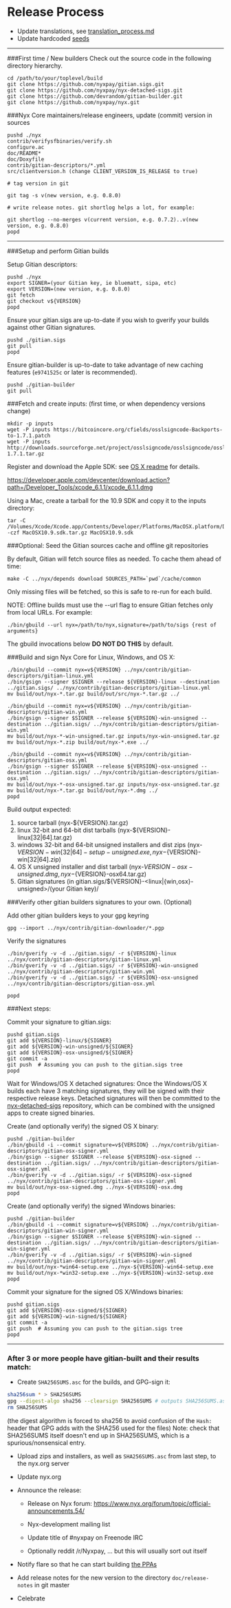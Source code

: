 Release Process
====================

* Update translations, see [translation_process.md](https://github.com/nyxpay/nyx/blob/master/doc/translation_process.md#syncing-with-transifex)
* Update hardcoded [seeds](/contrib/seeds)

* * *

###First time / New builders
Check out the source code in the following directory hierarchy.

	cd /path/to/your/toplevel/build
	git clone https://github.com/nyxpay/gitian.sigs.git
	git clone https://github.com/nyxpay/nyx-detached-sigs.git
	git clone https://github.com/devrandom/gitian-builder.git
	git clone https://github.com/nyxpay/nyx.git

###Nyx Core maintainers/release engineers, update (commit) version in sources

	pushd ./nyx
	contrib/verifysfbinaries/verify.sh
	configure.ac
	doc/README*
	doc/Doxyfile
	contrib/gitian-descriptors/*.yml
	src/clientversion.h (change CLIENT_VERSION_IS_RELEASE to true)

	# tag version in git

	git tag -s v(new version, e.g. 0.8.0)

	# write release notes. git shortlog helps a lot, for example:

	git shortlog --no-merges v(current version, e.g. 0.7.2)..v(new version, e.g. 0.8.0)
	popd

* * *

###Setup and perform Gitian builds

 Setup Gitian descriptors:

	pushd ./nyx
	export SIGNER=(your Gitian key, ie bluematt, sipa, etc)
	export VERSION=(new version, e.g. 0.8.0)
	git fetch
	git checkout v${VERSION}
	popd

  Ensure your gitian.sigs are up-to-date if you wish to gverify your builds against other Gitian signatures.

	pushd ./gitian.sigs
	git pull
	popd

  Ensure gitian-builder is up-to-date to take advantage of new caching features (`e9741525c` or later is recommended).

	pushd ./gitian-builder
	git pull

###Fetch and create inputs: (first time, or when dependency versions change)

	mkdir -p inputs
	wget -P inputs https://bitcoincore.org/cfields/osslsigncode-Backports-to-1.7.1.patch
	wget -P inputs http://downloads.sourceforge.net/project/osslsigncode/osslsigncode/osslsigncode-1.7.1.tar.gz

 Register and download the Apple SDK: see [OS X readme](README_osx.txt) for details.

 https://developer.apple.com/devcenter/download.action?path=/Developer_Tools/xcode_6.1.1/xcode_6.1.1.dmg

 Using a Mac, create a tarball for the 10.9 SDK and copy it to the inputs directory:

	tar -C /Volumes/Xcode/Xcode.app/Contents/Developer/Platforms/MacOSX.platform/Developer/SDKs/ -czf MacOSX10.9.sdk.tar.gz MacOSX10.9.sdk

###Optional: Seed the Gitian sources cache and offline git repositories

By default, Gitian will fetch source files as needed. To cache them ahead of time:

	make -C ../nyx/depends download SOURCES_PATH=`pwd`/cache/common

Only missing files will be fetched, so this is safe to re-run for each build.

NOTE: Offline builds must use the --url flag to ensure Gitian fetches only from local URLs. For example:
```
./bin/gbuild --url nyx=/path/to/nyx,signature=/path/to/sigs {rest of arguments}
```
The gbuild invocations below <b>DO NOT DO THIS</b> by default.

###Build and sign Nyx Core for Linux, Windows, and OS X:

	./bin/gbuild --commit nyx=v${VERSION} ../nyx/contrib/gitian-descriptors/gitian-linux.yml
	./bin/gsign --signer $SIGNER --release ${VERSION}-linux --destination ../gitian.sigs/ ../nyx/contrib/gitian-descriptors/gitian-linux.yml
	mv build/out/nyx-*.tar.gz build/out/src/nyx-*.tar.gz ../

	./bin/gbuild --commit nyx=v${VERSION} ../nyx/contrib/gitian-descriptors/gitian-win.yml
	./bin/gsign --signer $SIGNER --release ${VERSION}-win-unsigned --destination ../gitian.sigs/ ../nyx/contrib/gitian-descriptors/gitian-win.yml
	mv build/out/nyx-*-win-unsigned.tar.gz inputs/nyx-win-unsigned.tar.gz
	mv build/out/nyx-*.zip build/out/nyx-*.exe ../

	./bin/gbuild --commit nyx=v${VERSION} ../nyx/contrib/gitian-descriptors/gitian-osx.yml
	./bin/gsign --signer $SIGNER --release ${VERSION}-osx-unsigned --destination ../gitian.sigs/ ../nyx/contrib/gitian-descriptors/gitian-osx.yml
	mv build/out/nyx-*-osx-unsigned.tar.gz inputs/nyx-osx-unsigned.tar.gz
	mv build/out/nyx-*.tar.gz build/out/nyx-*.dmg ../
	popd

  Build output expected:

  1. source tarball (nyx-${VERSION}.tar.gz)
  2. linux 32-bit and 64-bit dist tarballs (nyx-${VERSION}-linux[32|64].tar.gz)
  3. windows 32-bit and 64-bit unsigned installers and dist zips (nyx-${VERSION}-win[32|64]-setup-unsigned.exe, nyx-${VERSION}-win[32|64].zip)
  4. OS X unsigned installer and dist tarball (nyx-${VERSION}-osx-unsigned.dmg, nyx-${VERSION}-osx64.tar.gz)
  5. Gitian signatures (in gitian.sigs/${VERSION}-<linux|{win,osx}-unsigned>/(your Gitian key)/

###Verify other gitian builders signatures to your own. (Optional)

  Add other gitian builders keys to your gpg keyring

	gpg --import ../nyx/contrib/gitian-downloader/*.pgp

  Verify the signatures

	./bin/gverify -v -d ../gitian.sigs/ -r ${VERSION}-linux ../nyx/contrib/gitian-descriptors/gitian-linux.yml
	./bin/gverify -v -d ../gitian.sigs/ -r ${VERSION}-win-unsigned ../nyx/contrib/gitian-descriptors/gitian-win.yml
	./bin/gverify -v -d ../gitian.sigs/ -r ${VERSION}-osx-unsigned ../nyx/contrib/gitian-descriptors/gitian-osx.yml

	popd

###Next steps:

Commit your signature to gitian.sigs:

	pushd gitian.sigs
	git add ${VERSION}-linux/${SIGNER}
	git add ${VERSION}-win-unsigned/${SIGNER}
	git add ${VERSION}-osx-unsigned/${SIGNER}
	git commit -a
	git push  # Assuming you can push to the gitian.sigs tree
	popd

  Wait for Windows/OS X detached signatures:
	Once the Windows/OS X builds each have 3 matching signatures, they will be signed with their respective release keys.
	Detached signatures will then be committed to the [nyx-detached-sigs](https://github.com/nyxpay/nyx-detached-sigs) repository, which can be combined with the unsigned apps to create signed binaries.

  Create (and optionally verify) the signed OS X binary:

	pushd ./gitian-builder
	./bin/gbuild -i --commit signature=v${VERSION} ../nyx/contrib/gitian-descriptors/gitian-osx-signer.yml
	./bin/gsign --signer $SIGNER --release ${VERSION}-osx-signed --destination ../gitian.sigs/ ../nyx/contrib/gitian-descriptors/gitian-osx-signer.yml
	./bin/gverify -v -d ../gitian.sigs/ -r ${VERSION}-osx-signed ../nyx/contrib/gitian-descriptors/gitian-osx-signer.yml
	mv build/out/nyx-osx-signed.dmg ../nyx-${VERSION}-osx.dmg
	popd

  Create (and optionally verify) the signed Windows binaries:

	pushd ./gitian-builder
	./bin/gbuild -i --commit signature=v${VERSION} ../nyx/contrib/gitian-descriptors/gitian-win-signer.yml
	./bin/gsign --signer $SIGNER --release ${VERSION}-win-signed --destination ../gitian.sigs/ ../nyx/contrib/gitian-descriptors/gitian-win-signer.yml
	./bin/gverify -v -d ../gitian.sigs/ -r ${VERSION}-win-signed ../nyx/contrib/gitian-descriptors/gitian-win-signer.yml
	mv build/out/nyx-*win64-setup.exe ../nyx-${VERSION}-win64-setup.exe
	mv build/out/nyx-*win32-setup.exe ../nyx-${VERSION}-win32-setup.exe
	popd

Commit your signature for the signed OS X/Windows binaries:

	pushd gitian.sigs
	git add ${VERSION}-osx-signed/${SIGNER}
	git add ${VERSION}-win-signed/${SIGNER}
	git commit -a
	git push  # Assuming you can push to the gitian.sigs tree
	popd

-------------------------------------------------------------------------

### After 3 or more people have gitian-built and their results match:

- Create `SHA256SUMS.asc` for the builds, and GPG-sign it:
```bash
sha256sum * > SHA256SUMS
gpg --digest-algo sha256 --clearsign SHA256SUMS # outputs SHA256SUMS.asc
rm SHA256SUMS
```
(the digest algorithm is forced to sha256 to avoid confusion of the `Hash:` header that GPG adds with the SHA256 used for the files)
Note: check that SHA256SUMS itself doesn't end up in SHA256SUMS, which is a spurious/nonsensical entry.

- Upload zips and installers, as well as `SHA256SUMS.asc` from last step, to the nyx.org server

- Update nyx.org

- Announce the release:

  - Release on Nyx forum: https://www.nyx.org/forum/topic/official-announcements.54/

  - Nyx-development mailing list

  - Update title of #nyxpay on Freenode IRC

  - Optionally reddit /r/Nyxpay, ... but this will usually sort out itself

- Notify flare so that he can start building [the PPAs](https://launchpad.net/~nyx.org/+archive/ubuntu/nyx)

- Add release notes for the new version to the directory `doc/release-notes` in git master

- Celebrate
